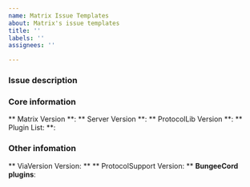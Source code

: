 ```yaml
---
name: Matrix Issue Templates
about: Matrix's issue templates
title: ''
labels: ''
assignees: ''

---
```


### Issue description
<!-- Describe your issue here,  if you have videos for it, you can write the link here too -->


### Core information
** Matrix Version **:
** Server Version **:
** ProtocolLib Version **:
** Plugin List: **:

### Other infomation
** ViaVersion Version: **
** ProtocolSupport Version: **
**BungeeCord plugins**:

